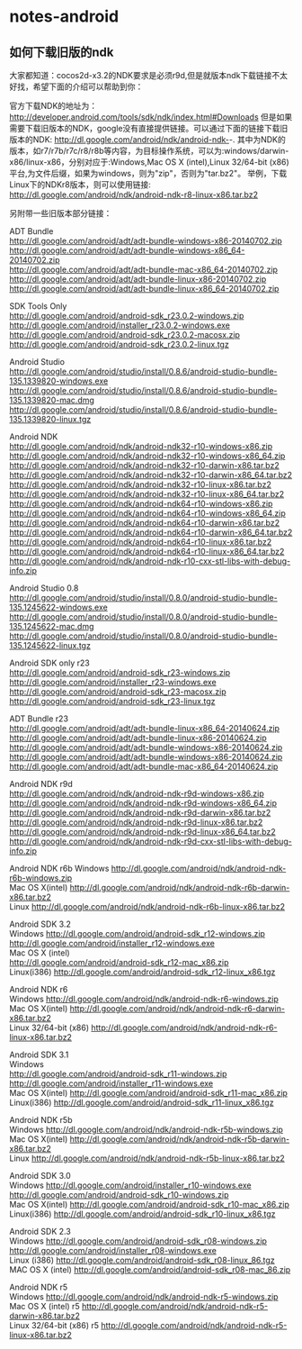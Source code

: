 # notes-android

## 如何下载旧版的ndk

大家都知道：cocos2d-x3.2的NDK要求是必须r9d,但是就版本ndk下载链接不太好找，希望下面的介绍可以帮助到你：

官方下载NDK的地址为：http://developer.android.com/tools/sdk/ndk/index.html#Downloads
但是如果需要下载旧版本的NDK，google没有直接提供链接。可以通过下面的链接下载旧版本的NDK:
http://dl.google.com/android/ndk/android-ndk-<version>-<platform>.<fileextension>
其中<version>为NDK的版本，如r7/r7b/r7c/r8/r8b等内容，<platform>为目标操作系统，可以为:windows/darwin-x86/linux-x86，分别对应于:Windows,Mac OS X (intel),Linux 32/64-bit (x86)平台,<fileextension>为文件后缀，如果<platform>为windows，则为"zip"，否则为"tar.bz2"。
举例，下载Linux下的NDKr8版本，则可以使用链接:
http://dl.google.com/android/ndk/android-ndk-r8-linux-x86.tar.bz2

另附带一些旧版本部分链接：

ADT Bundle  
http://dl.google.com/android/adt/adt-bundle-windows-x86-20140702.zip  
http://dl.google.com/android/adt/adt-bundle-windows-x86_64-20140702.zip  
http://dl.google.com/android/adt/adt-bundle-mac-x86_64-20140702.zip  
http://dl.google.com/android/adt/adt-bundle-linux-x86-20140702.zip  
http://dl.google.com/android/adt/adt-bundle-linux-x86_64-20140702.zip  

SDK Tools Only  
http://dl.google.com/android/android-sdk_r23.0.2-windows.zip  
http://dl.google.com/android/installer_r23.0.2-windows.exe  
http://dl.google.com/android/android-sdk_r23.0.2-macosx.zip  
http://dl.google.com/android/android-sdk_r23.0.2-linux.tgz  

Android Studio  
http://dl.google.com/android/studio/install/0.8.6/android-studio-bundle-135.1339820-windows.exe  
http://dl.google.com/android/studio/install/0.8.6/android-studio-bundle-135.1339820-mac.dmg  
http://dl.google.com/android/studio/install/0.8.6/android-studio-bundle-135.1339820-linux.tgz  

Android NDK  
http://dl.google.com/android/ndk/android-ndk32-r10-windows-x86.zip  
http://dl.google.com/android/ndk/android-ndk32-r10-windows-x86_64.zip  
http://dl.google.com/android/ndk/android-ndk32-r10-darwin-x86.tar.bz2  
http://dl.google.com/android/ndk/android-ndk32-r10-darwin-x86_64.tar.bz2  
http://dl.google.com/android/ndk/android-ndk32-r10-linux-x86.tar.bz2  
http://dl.google.com/android/ndk/android-ndk32-r10-linux-x86_64.tar.bz2  
http://dl.google.com/android/ndk/android-ndk64-r10-windows-x86.zip  
http://dl.google.com/android/ndk/android-ndk64-r10-windows-x86_64.zip  
http://dl.google.com/android/ndk/android-ndk64-r10-darwin-x86.tar.bz2  
http://dl.google.com/android/ndk/android-ndk64-r10-darwin-x86_64.tar.bz2  
http://dl.google.com/android/ndk/android-ndk64-r10-linux-x86.tar.bz2  
http://dl.google.com/android/ndk/android-ndk64-r10-linux-x86_64.tar.bz2  
http://dl.google.com/android/ndk/android-ndk-r10-cxx-stl-libs-with-debug-info.zip

Android Studio 0.8  
http://dl.google.com/android/studio/install/0.8.0/android-studio-bundle-135.1245622-windows.exe  
http://dl.google.com/android/studio/install/0.8.0/android-studio-bundle-135.1245622-mac.dmg  
http://dl.google.com/android/studio/install/0.8.0/android-studio-bundle-135.1245622-linux.tgz  

Android SDK only r23  
http://dl.google.com/android/android-sdk_r23-windows.zip  
http://dl.google.com/android/installer_r23-windows.exe  
http://dl.google.com/android/android-sdk_r23-macosx.zip  
http://dl.google.com/android/android-sdk_r23-linux.tgz  

ADT Bundle r23  
http://dl.google.com/android/adt/adt-bundle-linux-x86_64-20140624.zip  
http://dl.google.com/android/adt/adt-bundle-linux-x86-20140624.zip  
http://dl.google.com/android/adt/adt-bundle-windows-x86-20140624.zip  
http://dl.google.com/android/adt/adt-bundle-windows-x86-20140624.zip  
http://dl.google.com/android/adt/adt-bundle-mac-x86_64-20140624.zip  

Android NDK r9d  
http://dl.google.com/android/ndk/android-ndk-r9d-windows-x86.zip  
http://dl.google.com/android/ndk/android-ndk-r9d-windows-x86_64.zip  
http://dl.google.com/android/ndk/android-ndk-r9d-darwin-x86.tar.bz2  
http://dl.google.com/android/ndk/android-ndk-r9d-linux-x86.tar.bz2  
http://dl.google.com/android/ndk/android-ndk-r9d-linux-x86_64.tar.bz2  
http://dl.google.com/android/ndk/android-ndk-r9d-cxx-stl-libs-with-debug-info.zip  

Android NDK r6b
Windows http://dl.google.com/android/ndk/android-ndk-r6b-windows.zip  
Mac OS X(intel) http://dl.google.com/android/ndk/android-ndk-r6b-darwin-x86.tar.bz2  
Linux http://dl.google.com/android/ndk/android-ndk-r6b-linux-x86.tar.bz2

Android SDK 3.2  
Windows
http://dl.google.com/android/android-sdk_r12-windows.zip 
http://dl.google.com/android/installer_r12-windows.exe  
Mac OS X (intel)  
http://dl.google.com/android/android-sdk_r12-mac_x86.zip  
Linux(i386) 
http://dl.google.com/android/android-sdk_r12-linux_x86.tgz  

Android NDK r6  
Windows
http://dl.google.com/android/ndk/android-ndk-r6-windows.zip  
Mac OS X(intel)
http://dl.google.com/android/ndk/android-ndk-r6-darwin-x86.tar.bz2  
Linux 32/64-bit (x86)
http://dl.google.com/android/ndk/android-ndk-r6-linux-x86.tar.bz2

Android SDK 3.1  
Windows  
http://dl.google.com/android/android-sdk_r11-windows.zip
http://dl.google.com/android/installer_r11-windows.exe  
Mac OS X(intel)
http://dl.google.com/android/android-sdk_r11-mac_x86.zip  
Linux(i386)
http://dl.google.com/android/android-sdk_r11-linux_x86.tgz

Android NDK r5b  
Windows http://dl.google.com/android/ndk/android-ndk-r5b-windows.zip  
Mac OS X(intel) http://dl.google.com/android/ndk/android-ndk-r5b-darwin-x86.tar.bz2  
Linux http://dl.google.com/android/ndk/android-ndk-r5b-linux-x86.tar.bz2

Android SDK 3.0  
Windows http://dl.google.com/android/installer_r10-windows.exe http://dl.google.com/android/android-sdk_r10-windows.zip  
Mac OS X(intel) http://dl.google.com/android/android-sdk_r10-mac_x86.zip  
Linux(i386) http://dl.google.com/android/android-sdk_r10-linux_x86.tgz

Android SDK 2.3  
Windows http://dl.google.com/android/android-sdk_r08-windows.zip http://dl.google.com/android/installer_r08-windows.exe  
Linux (i386) http://dl.google.com/android/android-sdk_r08-linux_86.tgz  
MAC OS X (intel) http://dl.google.com/android/android-sdk_r08-mac_86.zip

Android NDK r5  
Windows
http://dl.google.com/android/ndk/android-ndk-r5-windows.zip  
Mac OS X (intel) r5
http://dl.google.com/android/ndk/android-ndk-r5-darwin-x86.tar.bz2  
Linux 32/64-bit (x86) r5
http://dl.google.com/android/ndk/android-ndk-r5-linux-x86.tar.bz2
